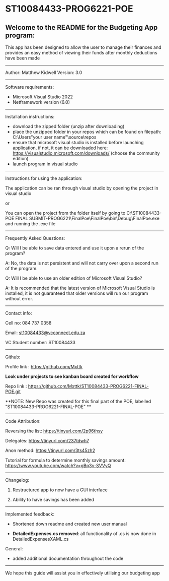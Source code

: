 # ST10084433-PROG6221-POE

Welcome to the README for the Budgeting App program:
-----------------------------------------------------------------------------------------------------------------------------------------------------------------------
This app has been designed to allow the user to manage their finances and provides an easy method of viewing their funds after monthly deductions have been made

-----------------------------------------------------------------------------------------------------------------------------------------------------------------------
Author: Matthew Kidwell
Version: 3.0

-----------------------------------------------------------------------------------------------------------------------------------------------------------------------
Software requirements:

- Microsoft Visual Studio 2022 
- Netframework version (6.0)

-----------------------------------------------------------------------------------------------------------------------------------------------------------------------
Installation instructions:

- download the zipped folder (unzip after downloading)
- place the unzipped folder in your repos which can be found on filepath: C:\Users\"your user name"\source\repos
- ensure that microsoft visual studio is installed before launching application, if not, it can be downloaded here: https://visualstudio.microsoft.com/downloads/ (choose the community edition)
- launch program in visual studio 	

-----------------------------------------------------------------------------------------------------------------------------------------------------------------------
Instructions for using the application:

The application can be ran through visual studio by opening the project in visual studio

or

You can open the project from the folder itself by going to C:\ST10084433-POE FINAL SUBMIT-PROG6221\FinalPoe\FinalPoe\bin\Debug\FinalPoe.exe
and running the .exe file
         
-----------------------------------------------------------------------------------------------------------------------------------------------------------------------
Frequently Asked Questions:

Q: Will I be able to save data entered and use it upon a rerun of the program?

A: No, the data is not persistent and will not carry over upon a second run of the program.


Q: Will I be able to use an older edition of Microsoft Visual Studio?

A: It is recommended that the latest version of Microsoft Visual Studio is installed, it is not guaranteed that older versions will run our program without error.

-----------------------------------------------------------------------------------------------------------------------------------------------------------------------
Contact info: 

Cell no: 084 737 0358

Email: st10084433@vcconnect.edu.za

VC Student number: ST10084433

-----------------------------------------------------------------------------------------------------------------------------------------------------------------------
Github:

Profile link : https://github.com/Mxttk

**Look under projects to see kanban board created for workflow**

Repo link : https://github.com/Mxttk/ST10084433-PROG6221-FINAL-POE.git

**NOTE: New Repo was created for this final part of the POE, labelled "ST10084433-PROG6221-FINAL-POE" **

-----------------------------------------------------------------------------------------------------------------------------------------------------------------------
Code Attribution:

Reversing the list<T>:  https://tinyurl.com/2p96thsy
         
Delegates:  https://tinyurl.com/237tdwh7
         
Anon method:  https://tinyurl.com/3ts45zh2

Tutorial for formula to determine monthly savings amount: https://www.youtube.com/watch?v=gBp3v-SVVyQ

         
-----------------------------------------------------------------------------------------------------------------------------------------------------------------------
Changelog:

1) Restructured app to now have a GUI interface

2) Ability to have savings has been added
         
-----------------------------------------------------------------------------------------------------------------------------------------------------------------------
Implemented feedback:

- Shortened down readme and created new user manual 

- **DetailedExpenses.cs removed**:
  all functionality of .cs is now done in DetailedExpensesXAML.cs

General:
- added additional documentation throughout the code

-----------------------------------------------------------------------------------------------------------------------------------------------------------------------

We hope this guide will assist you in effectively utilising our budgeting app 


